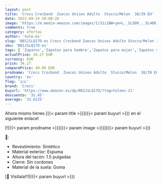 ```yaml
---
layout: post
title: 'Crocs Crocband  Zuecos Unisex Adulto  Stucco/Melon  38/39 EU'
date: 2022-09-24 20:00:26
image: 'https://m.media-amazon.com/images/I/31i1BW+ym+L._SL500_._SL400_.jpg'
comments: true
category: ofertas
author: 'tole.es'
slug: 'B01J1LQ17O-es Crocs Crocband Zuecos Unisex Adulto Stucco/Melon 38/39 EU'
sku: 'B01J1LQ17O-es'
tags: [ 'Zapatos','Zapatos para hombre','Zapatos para mujer','Zapatos y complementos','Zuecos y mules de mujer','Zuecos y mules para hombre','crocs','zuecos','🇪🇸', ]
actualPrice: 34.27 EUR
currency: EUR
price: 34.27
comparePrice: 49.99 EUR
prodname: 'Crocs Crocband  Zuecos Unisex Adulto  Stucco/Melon  38/39 EU'
country: 'es'
flag: '🇪🇸'
brand: 'Crocs'
buyurl: 'https://www.amazon.es/dp/B01J1LQ17O/?tag=tolees-21'
descuento: '31.45'
average: '33.6225'
---
```


Ahora mismo tienes [{{< param title >}}]({{< param buyurl >}}) en el siguiente enlace!

[![{{< param prodname >}}]({{< param image >}})]({{< param buyurl >}})

🔎:

- Revestimiento: Sintético
- Material exterior: Espuma
- Altura del tacón: 1.5 pulgadas
- Cierre: Sin cordones
- Material de la suela: Goma

[🛒 Visítala!!!]({{< param buyurl >}})
